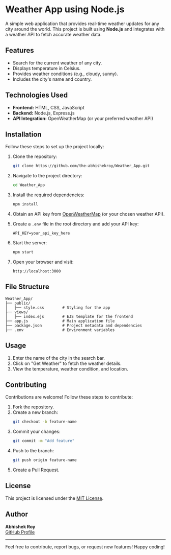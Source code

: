 # Weather App using Node.js

A simple web application that provides real-time weather updates for any city around the world. This project is built using **Node.js** and integrates with a weather API to fetch accurate weather data.

## Features

- Search for the current weather of any city.
- Displays temperature in Celsius.
- Provides weather conditions (e.g., cloudy, sunny).
- Includes the city's name and country.

## Technologies Used

- **Frontend:** HTML, CSS, JavaScript
- **Backend:** Node.js, Express.js
- **API Integration:** OpenWeatherMap (or your preferred weather API)

## Installation

Follow these steps to set up the project locally:

1. Clone the repository:
   ```bash
   git clone https://github.com/the-abhishekroy/Weather_App.git
   ```

2. Navigate to the project directory:
   ```bash
   cd Weather_App
   ```

3. Install the required dependencies:
   ```bash
   npm install
   ```

4. Obtain an API key from [OpenWeatherMap](https://openweathermap.org/) (or your chosen weather API).

5. Create a `.env` file in the root directory and add your API key:
   ```env
   API_KEY=your_api_key_here
   ```

6. Start the server:
   ```bash
   npm start
   ```

7. Open your browser and visit:
   ```
   http://localhost:3000
   ```

## File Structure

```
Weather_App/
├── public/
│   ├── style.css        # Styling for the app
├── views/
│   ├── index.ejs        # EJS template for the frontend
├── app.js               # Main application file
├── package.json         # Project metadata and dependencies
├── .env                 # Environment variables
```

## Usage

1. Enter the name of the city in the search bar.
2. Click on "Get Weather" to fetch the weather details.
3. View the temperature, weather condition, and location.

## Contributing

Contributions are welcome! Follow these steps to contribute:

1. Fork the repository.
2. Create a new branch:
   ```bash
   git checkout -b feature-name
   ```
3. Commit your changes:
   ```bash
   git commit -m "Add feature"
   ```
4. Push to the branch:
   ```bash
   git push origin feature-name
   ```
5. Create a Pull Request.

## License

This project is licensed under the [MIT License](LICENSE).

## Author

**Abhishek Roy**  
[GitHub Profile](https://github.com/the-abhishekroy)

---

Feel free to contribute, report bugs, or request new features! Happy coding!
